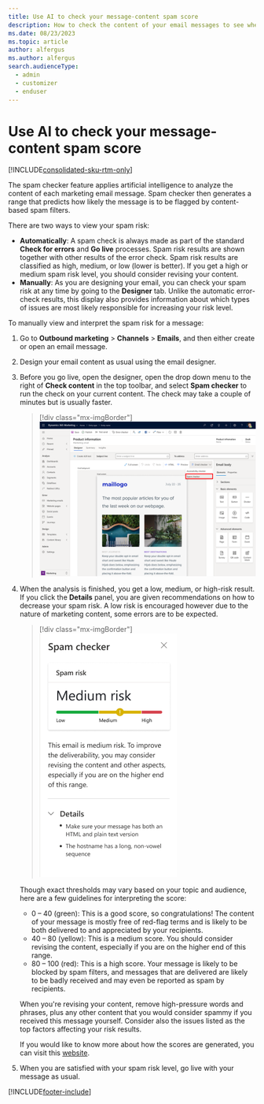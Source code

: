 ```yaml
---
title: Use AI to check your message-content spam score
description: How to check the content of your email messages to see whether they might get flagged as spam by recipient systems in Dynamics 365 Customer Insights - Journeys.
ms.date: 08/23/2023
ms.topic: article
author: alfergus
ms.author: alfergus
search.audienceType: 
  - admin
  - customizer
  - enduser
---
```


# Use AI to check your message-content spam score

[!INCLUDE[consolidated-sku-rtm-only](./includes/consolidated-sku-rtm-only.md)]

The spam checker feature applies artificial intelligence to analyze the content of each marketing email message. Spam checker then generates a range that predicts how likely the message is to be flagged by content-based spam filters.

There are two ways to view your spam risk:

- **Automatically**: A spam check is always made as part of the standard **Check for errors** and **Go live** processes. Spam risk results are shown together with other results of the error check. Spam risk results are classified as high, medium, or low (lower is better). If you get a high or medium spam risk level, you should consider revising your content.
- **Manually**: As you are designing your email, you can check your spam risk at any time by going to the **Designer** tab. Unlike the automatic error-check results, this display also provides information about which types of issues are most likely responsible for increasing your risk level.

To manually view and interpret the spam risk for a message:

1. Go to **Outbound marketing** > **Channels** > **Emails**, and then either create or open an email message.

1. Design your email content as usual using the email designer.

1. Before you go live, open the designer, open the drop down menu to the right of **Check content** in the top toolbar, and select **Spam checker** to run the check on your current content. The check may take a couple of minutes but is usually faster.
    
    > [!div class="mx-imgBorder"]
    > ![The path to getting spam risk result.](media/spam-checker.png)

1. When the analysis is finished, you get a low, medium, or high-risk result. If you click the **Details** panel, you are given recommendations on how to decrease your spam risk. A low risk is encouraged however due to the nature of marketing content, some errors are to be expected.

    > [!div class="mx-imgBorder"]
    > ![The calculated spam risk.](media/spam-checker-score.png)

    Though exact thresholds may vary based on your topic and audience, here are a few guidelines for interpreting the score:

      - 0 – 40 (green): This is a good score, so congratulations! The content of your message is mostly free of red-flag terms and is likely to be both delivered to and appreciated by your recipients.
      - 40 – 80 (yellow): This is a medium score. You should consider revising the content, especially if you are on the higher end of this range.
      - 80 – 100 (red): This is a high score. Your message is likely to be blocked by spam filters, and messages that are delivered are likely to be badly received and may even be reported as spam by recipients.

    When you're revising your content, remove high-pressure words and phrases, plus any other content that you would consider spammy if you received this message yourself. Consider also the issues listed as the top factors affecting your risk results.
    
    If you would like to know more about how the scores are generated, you can visit this [website](https://spamassassin.apache.org/index.html).

1. When you are satisfied with your spam risk level, go live with your message as usual.

[!INCLUDE[footer-include](./includes/footer-banner.md)]
